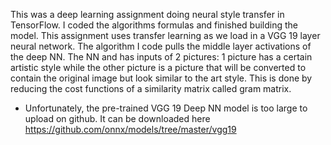 This was a deep learning assignment doing neural style transfer in TensorFlow. I coded the algorithms formulas and 
finished building the model.
This assignment uses transfer learning as we load in a VGG 19 layer neural network.
The algorithm I code pulls the middle layer activations of the deep NN. The NN and has inputs of 2 pictures: 1 picture has a certain 
artistic style while the other picture is a picture that will be converted to contain the original image but look similar to the art 
style. This is done by reducing the cost functions of a similarity matrix called gram matrix.

* Unfortunately, the pre-trained VGG 19 Deep NN model is too large to upload on github. It can be downloaded here 
https://github.com/onnx/models/tree/master/vgg19
